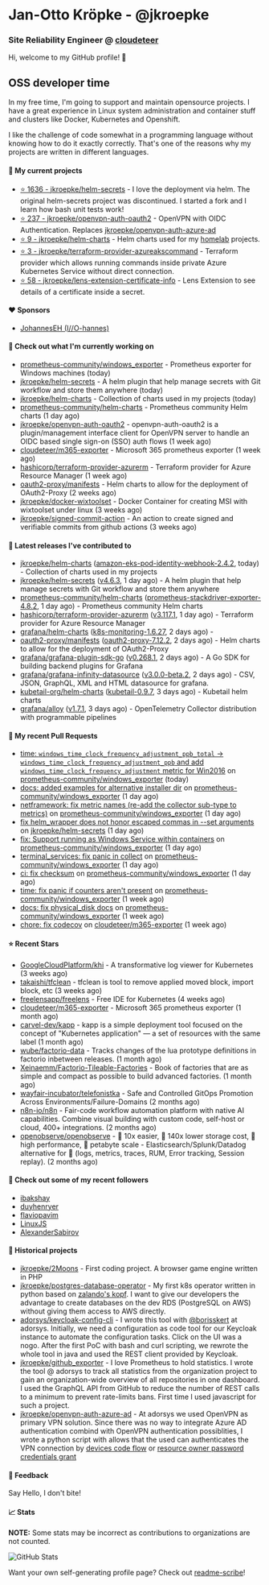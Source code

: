 # Jan-Otto Kröpke - @jkroepke
### Site Reliability Engineer @ [cloudeteer](https://cloudeteer.de/)

Hi, welcome to my GitHub profile! 👋

## OSS developer time
In my free time, I'm going to support and maintain opensource projects. I have a great experience in Linux system administration and container stuff and clusters like Docker, Kubernetes and Openshift.

I like the challenge of code somewhat in a programming language without knowing how to do it exactly correctly. That's one of the reasons why my projects are written in different languages.

#### 🌱 My current projects
- [⭐️ 1636 - jkroepke/helm-secrets](https://github.com/jkroepke/helm-secrets) - I love the deployment via helm. The original helm-secrets project was discontinued. I started a fork and I learn how bash unit tests work!
- [⭐️ 237 - jkroepke/openvpn-auth-oauth2](https://github.com/jkroepke/openvpn-auth-oauth2) - OpenVPN with OIDC Authentication. Replaces  [jkroepke/openvpn-auth-azure-ad](https://github.com/jkroepke/openvpn-auth-azure-ad) 
- [⭐️ 9 - jkroepke/helm-charts](https://github.com/jkroepke/helm-charts) - Helm charts used for my [homelab](https://github.com/jkroepke/homelab) projects.
- [⭐️ 3 - jkroepke/terraform-provider-azureakscommand](https://github.com/jkroepke/terraform-provider-azureakscommand) - Terraform provider which allows running commands inside private Azure Kubernetes Service without direct connection.
- [⭐️ 58 - jkroepke/lens-extension-certificate-info](https://github.com/jkroepke/lens-extension-certificate-info) - Lens Extension to see details of a certificate inside a secret.

#### ❤️ Sponsors

- [JohannesEH (I//O-hannes)](https://github.com/JohannesEH)


#### 👷 Check out what I'm currently working on

- [prometheus-community/windows_exporter](https://github.com/prometheus-community/windows_exporter) - Prometheus exporter for Windows machines (today)
- [jkroepke/helm-secrets](https://github.com/jkroepke/helm-secrets) - A helm plugin that help manage secrets with Git workflow and store them anywhere (today)
- [jkroepke/helm-charts](https://github.com/jkroepke/helm-charts) - Collection of charts used in my projects (today)
- [prometheus-community/helm-charts](https://github.com/prometheus-community/helm-charts) - Prometheus community Helm charts (1 day ago)
- [jkroepke/openvpn-auth-oauth2](https://github.com/jkroepke/openvpn-auth-oauth2) - openvpn-auth-oauth2 is a plugin/management interface client for OpenVPN server to handle an OIDC based single sign-on (SSO) auth flows (1 week ago)
- [cloudeteer/m365-exporter](https://github.com/cloudeteer/m365-exporter) - Microsoft 365 prometheus exporter (1 week ago)
- [hashicorp/terraform-provider-azurerm](https://github.com/hashicorp/terraform-provider-azurerm) - Terraform provider for Azure Resource Manager (1 week ago)
- [oauth2-proxy/manifests](https://github.com/oauth2-proxy/manifests) - Helm charts to allow for the deployment of OAuth2-Proxy (2 weeks ago)
- [jkroepke/docker-wixtoolset](https://github.com/jkroepke/docker-wixtoolset) - Docker Container for creating MSI with wixtoolset under linux (3 weeks ago)
- [jkroepke/signed-commit-action](https://github.com/jkroepke/signed-commit-action) - An action to create signed and verifiable commits from github actions (3 weeks ago)

#### 🔭 Latest releases I've contributed to

- [jkroepke/helm-charts](https://github.com/jkroepke/helm-charts) ([amazon-eks-pod-identity-webhook-2.4.2](https://github.com/jkroepke/helm-charts/releases/tag/amazon-eks-pod-identity-webhook-2.4.2), today) - Collection of charts used in my projects
- [jkroepke/helm-secrets](https://github.com/jkroepke/helm-secrets) ([v4.6.3](https://github.com/jkroepke/helm-secrets/releases/tag/v4.6.3), 1 day ago) - A helm plugin that help manage secrets with Git workflow and store them anywhere
- [prometheus-community/helm-charts](https://github.com/prometheus-community/helm-charts) ([prometheus-stackdriver-exporter-4.8.2](https://github.com/prometheus-community/helm-charts/releases/tag/prometheus-stackdriver-exporter-4.8.2), 1 day ago) - Prometheus community Helm charts
- [hashicorp/terraform-provider-azurerm](https://github.com/hashicorp/terraform-provider-azurerm) ([v3.117.1](https://github.com/hashicorp/terraform-provider-azurerm/releases/tag/v3.117.1), 1 day ago) - Terraform provider for Azure Resource Manager
- [grafana/helm-charts](https://github.com/grafana/helm-charts) ([k8s-monitoring-1.6.27](https://github.com/grafana/helm-charts/releases/tag/k8s-monitoring-1.6.27), 2 days ago) - 
- [oauth2-proxy/manifests](https://github.com/oauth2-proxy/manifests) ([oauth2-proxy-7.12.2](https://github.com/oauth2-proxy/manifests/releases/tag/oauth2-proxy-7.12.2), 2 days ago) - Helm charts to allow for the deployment of OAuth2-Proxy
- [grafana/grafana-plugin-sdk-go](https://github.com/grafana/grafana-plugin-sdk-go) ([v0.268.1](https://github.com/grafana/grafana-plugin-sdk-go/releases/tag/v0.268.1), 2 days ago) - A Go SDK for building backend plugins for Grafana
- [grafana/grafana-infinity-datasource](https://github.com/grafana/grafana-infinity-datasource) ([v3.0.0-beta.2](https://github.com/grafana/grafana-infinity-datasource/releases/tag/v3.0.0-beta.2), 2 days ago) - CSV, JSON, GraphQL, XML and HTML datasource for grafana.
- [kubetail-org/helm-charts](https://github.com/kubetail-org/helm-charts) ([kubetail-0.9.7](https://github.com/kubetail-org/helm-charts/releases/tag/kubetail-0.9.7), 3 days ago) - Kubetail helm charts
- [grafana/alloy](https://github.com/grafana/alloy) ([v1.7.1](https://github.com/grafana/alloy/releases/tag/v1.7.1), 3 days ago) - OpenTelemetry Collector distribution with programmable pipelines

#### 🔨 My recent Pull Requests

- [time: `windows_time_clock_frequency_adjustment_ppb_total` -> `windows_time_clock_frequency_adjustment_ppb` and add `windows_time_clock_frequency_adjustment` metric for Win2016](https://github.com/prometheus-community/windows_exporter/pull/1910) on [prometheus-community/windows_exporter](https://github.com/prometheus-community/windows_exporter) (today)
- [docs: added examples for alternative installer dir](https://github.com/prometheus-community/windows_exporter/pull/1909) on [prometheus-community/windows_exporter](https://github.com/prometheus-community/windows_exporter) (1 day ago)
- [netframework: fix metric names (re-add the collector sub-type to metrics)](https://github.com/prometheus-community/windows_exporter/pull/1908) on [prometheus-community/windows_exporter](https://github.com/prometheus-community/windows_exporter) (1 day ago)
- [fix helm_wrapper does not honor escaped commas in --set arguments](https://github.com/jkroepke/helm-secrets/pull/501) on [jkroepke/helm-secrets](https://github.com/jkroepke/helm-secrets) (1 day ago)
- [fix: Support running as Windows Service within containers](https://github.com/prometheus-community/windows_exporter/pull/1907) on [prometheus-community/windows_exporter](https://github.com/prometheus-community/windows_exporter) (1 day ago)
- [terminal_services: fix panic in collect](https://github.com/prometheus-community/windows_exporter/pull/1906) on [prometheus-community/windows_exporter](https://github.com/prometheus-community/windows_exporter) (1 day ago)
- [ci: fix checksum](https://github.com/prometheus-community/windows_exporter/pull/1905) on [prometheus-community/windows_exporter](https://github.com/prometheus-community/windows_exporter) (1 day ago)
- [time: fix panic if counters aren't present](https://github.com/prometheus-community/windows_exporter/pull/1898) on [prometheus-community/windows_exporter](https://github.com/prometheus-community/windows_exporter) (1 week ago)
- [docs: fix physical_disk docs](https://github.com/prometheus-community/windows_exporter/pull/1897) on [prometheus-community/windows_exporter](https://github.com/prometheus-community/windows_exporter) (1 week ago)
- [chore: fix codecov](https://github.com/cloudeteer/m365-exporter/pull/18) on [cloudeteer/m365-exporter](https://github.com/cloudeteer/m365-exporter) (1 week ago)

#### ⭐ Recent Stars

- [GoogleCloudPlatform/khi](https://github.com/GoogleCloudPlatform/khi) - A transformative log viewer for Kubernetes (3 weeks ago)
- [takaishi/tfclean](https://github.com/takaishi/tfclean) - tfclean is tool to remove applied moved block, import block, etc (3 weeks ago)
- [freelensapp/freelens](https://github.com/freelensapp/freelens) - Free IDE for Kubernetes (4 weeks ago)
- [cloudeteer/m365-exporter](https://github.com/cloudeteer/m365-exporter) - Microsoft 365 prometheus exporter (1 month ago)
- [carvel-dev/kapp](https://github.com/carvel-dev/kapp) - kapp is a simple deployment tool focused on the concept of "Kubernetes application" — a set of resources with the same label (1 month ago)
- [wube/factorio-data](https://github.com/wube/factorio-data) - Tracks changes of the lua prototype definitions in factorio inbetween releases. (1 month ago)
- [Xeinaemm/Factorio-Tileable-Factories](https://github.com/Xeinaemm/Factorio-Tileable-Factories) - Book of factories that are as simple and compact as possible to build advanced factories. (1 month ago)
- [wayfair-incubator/telefonistka](https://github.com/wayfair-incubator/telefonistka) - Safe and Controlled GitOps Promotion Across Environments/Failure-Domains (2 months ago)
- [n8n-io/n8n](https://github.com/n8n-io/n8n) - Fair-code workflow automation platform with native AI capabilities. Combine visual building with custom code, self-host or cloud, 400+ integrations. (2 months ago)
- [openobserve/openobserve](https://github.com/openobserve/openobserve) - 🚀 10x easier, 🚀 140x lower storage cost, 🚀 high performance,  🚀 petabyte scale - Elasticsearch/Splunk/Datadog alternative for 🚀 (logs, metrics, traces, RUM, Error tracking, Session replay). (2 months ago)

#### 👯 Check out some of my recent followers

- [ibakshay](https://github.com/ibakshay)
- [duyhenryer](https://github.com/duyhenryer)
- [flaviopavim](https://github.com/flaviopavim)
- [LinuxJS](https://github.com/LinuxJS)
- [AlexanderSabirov](https://github.com/AlexanderSabirov)

#### 📜 Historical projects
- [jkroepke/2Moons](https://github.com/jkroepke/2Moons) - First coding project. A browser game engine written in PHP
- [jkroepke/postgres-database-operator](https://github.com/jkroepke/postgres-database-operator) - My first k8s operator written in python based on [zalando's kopf](https://github.com/zalando-incubator/kopf). I want to give our developers the advantage to create databases on the dev RDS (PostgreSQL on AWS) without giving them access to AWS directly.
- [adorsys/keycloak-config-cli](https://github.com/adorsys/keycloak-config-cli) - I wrote this tool with [@borisskert](https://github.com/borisskert) at adorsys. Initially, we need a configuration as code tool for our Keycloak instance to automate the configuration tasks. Click on the UI was a nogo. After the first PoC with bash and curl scripting, we rewrote the whole tool in java and used the REST client provided by Keycloak.
- [jkroepke/github_exporter](https://github.com/jkroepke/github_exporter) - I love Prometheus to hold statistics. I wrote the tool @ adorsys to track all statistics from the organization project to gain an organization-wide overview of all repositories in one dashboard. I used the GraphQL API from GitHub to reduce the number of REST calls to a minimum to prevent rate-limits bans. First time I used javascript for such a project.
- [jkroepke/openvpn-auth-azure-ad](https://github.com/jkroepke/openvpn-auth-azure-ad) - At adorsys we used OpenVPN as primary VPN solution. Since there was no way to integrate Azure AD authentication combind with OpenVPN authentication possiblities, I wrote a python script with allows that the used can authenticates the VPN connection by [devices code flow](https://docs.microsoft.com/en-us/azure/active-directory/develop/v2-oauth2-device-code) or [resource owner password credentials grant](https://docs.microsoft.com/en-us/azure/active-directory/develop/v2-oauth-ropc)

#### 💬 Feedback

Say Hello, I don't bite!

#### 📈 Stats

**NOTE:** Some stats may be incorrect as contributions to organizations
are not counted.

![GitHub Stats](https://github-readme-stats.vercel.app/api?username=jkroepke&count_private=false&theme=tokyonight&show_icons=true)

Want your own self-generating profile page? Check out [readme-scribe](https://github.com/muesli/readme-scribe)!
